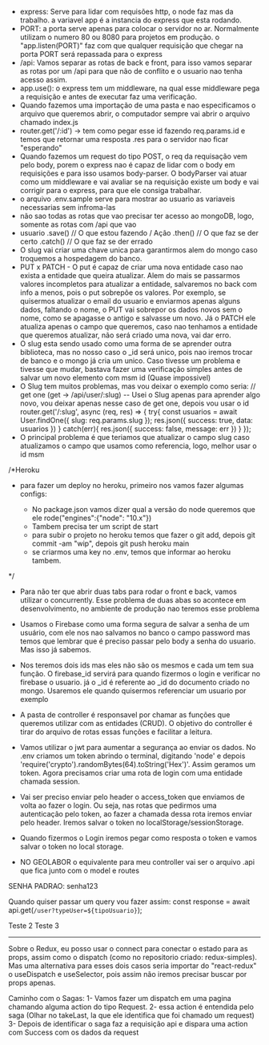 - express:
  Serve para lidar com requisões http, o node faz mas da trabalho. a variavel app é a instancia do express que esta rodando.
- PORT:
  a porta serve apenas para colocar o servidor no ar. Normalmente utilizam o numero 80 ou 8080 para projetos em produção. o "app.listen(PORT)" faz com que qualquer requisição que chegar na porta PORT será repassada para o express
- /api:
  Vamos separar as rotas de back e front, para isso vamos separar as rotas por um /api para que não de conflito e o usuario nao tenha acesso assim.
- app.use():
  o express tem um middleware, na qual esse middleware pega a requisição e antes de executar faz uma verificação.
- Quando fazemos uma importação de uma pasta e nao especificamos o arquivo que queremos abrir, o computador sempre vai abrir o arquivo chamado index.js
- router.get('/:id') -> tem como pegar esse id fazendo req.params.id e temos que retornar uma resposta .res para o servidor nao ficar "esperando"
- Quando fazemos um request do tipo POST, o req da requisação vem pelo body, porem o express nao é capaz de lidar com o body em requisições e para isso usamos body-parser. O bodyParser vai atuar como um middleware e vai avaliar se na requisição existe um body e vai corrigir para o express, para que ele consiga trabalhar.
- o arquivo .env.sample serve para mostrar ao usuario as variaveis necessarias sem infroma-las
- não sao todas as rotas que vao precisar ter acesso ao mongoDB, logo, somente as rotas com /api que vao
- usuario
  .save() // O que estou fazendo / Ação
  .then() // O que faz se der certo
  .catch() // O que faz se der errado
- O slug vai criar uma chave unica para garantirmos alem do mongo caso troquemos a hospedagem do banco.
- PUT x PATCH - O put é capaz de criar uma nova entidade caso nao exista a entidade que queira atualizar. Alem do mais se passarmos valores incompletos para atualizar a entidade, salvaremos no back com info a menos, pois o put sobrepõe os valores. Por exemplo, se quisermos atualizar o email do usuario e enviarmos apenas alguns dados, faltando o nome, o PUT vai sobrepor os dados novos sem o nome, como se apagasse o antigo e salvasse um novo. Já o PATCH ele atualiza apenas o campo que queremos, caso nao tenhamos a entidade que queremos atualizar, não será criado uma nova, vai dar erro.
- O slug esta sendo usado como uma forma de se aprender outra biblioteca, mas no nosso caso o \_id será unico, pois nao iremos trocar de banco e o mongo já cria um unico. Caso tivesse um problema e tivesse que mudar, bastava fazer uma verificação simples antes de salvar um novo elemento com msm id (Quase impossivel)
- O Slug tem muitos problemas, mas vou deixar o exemplo como seria:
  // get one (get -> /api/user/:slug) -- Usei o Slug apenas para aprender algo novo, vou deixar apenas nesse caso de get one, depois vou usar o id
  router.get('/:slug', async (req, res) => {
  try{
  const usuarios = await User.findOne({
  slug: req.params.slug
  });
  res.json({
  success: true,
  data: usuarios
  })
  }
  catch(err){
  res.json({
  success: false,
  message: err
  })
  }
  });
- O principal problema é que teriamos que atualizar o campo slug caso atualizamos o campo que usamos como referencia, logo, melhor usar o id msm

/\*Heroku

- para fazer um deploy no heroku, primeiro nos vamos fazer algumas configs:

  - No package.json vamos dizer qual a versão do node queremos que ele rode("engines":{"node": "10.x"})
  - Tambem precisa ter um script de start
  - para subir o projeto no heroku temos que fazer o git add, depois git commit -am "wip", depois git push heroku main
  - se criarmos uma key no .env, temos que informar ao heroku tambem.

\*/

- Para não ter que abrir duas tabs para rodar o front e back, vamos utilizar o concurrently. Esse problema de duas abas so acontece em desenvolvimento, no ambiente de produção nao teremos esse problema

- Usamos o Firebase como uma forma segura de salvar a senha de um usuário, com ele nos nao salvamos no banco o campo password mas temos que lembrar que é preciso passar pelo body a senha do usuario. Mas isso já sabemos.

- Nos teremos dois ids mas eles não são os mesmos e cada um tem sua função. O firebase_id servirá para quando fizermos o login e verificar no firebase o usuario. já o \_id é referente ao \_id do documento criado no mongo. Usaremos ele quando quisermos referenciar um usuario por exemplo

- A pasta de controller é responsavel por chamar as funções que queremos utilizar com as entidades (CRUD). O objetivo do controller é tirar do arquivo de rotas essas funções e facilitar a leitura.

- Vamos utilizar o jwt para aumentar a segurança ao enviar os dados. No .env criamos um token abrindo o terminal, digitando 'node' e depois 'require('crypto').randomBytes(64).toString('Hex')'. Assim geramos um token. Agora precisamos criar uma rota de login com uma entidade chamada session.

- Vai ser preciso enviar pelo header o access_token que enviamos de volta ao fazer o login. Ou seja, nas rotas que pedirmos uma autenticação pelo token, ao fazer a chamada dessa rota iremos enviar pelo header. Iremos salvar o token no localStorage/sessionStorage.
- Quando fizermos o Login iremos pegar como resposta o token e vamos salvar o token no local storage.

- NO GEOLABOR o equivalente para meu controller vai ser o arquivo .api que fica junto com o model e routes

SENHA PADRAO: senha123

Quando quiser passar um query vou fazer assim:
const response = await api.get(`/user?typeUser=${tipoUsuario}`);

Teste 2
Teste 3

---

Sobre o Redux, eu posso usar o connect para conectar o estado para as props, assim como o dispatch (como no repositorio criado: redux-simples).
Mas uma alternativa para esses dois casos seria importar do "react-redux" o useDispatch e useSelector, pois assim não iremos precisar buscar por props apenas.

Caminho com o Sagas:
1- Vamos fazer um dispatch em uma pagina chamando alguma action do tipo Request.
2- essa action é entendida pelo saga (Olhar no takeLast, la que ele identifica que foi chamado um request)
3- Depois de identificar o saga faz a requisição api e dispara uma action com Success com os dados da request
